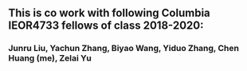 ## This is co work with following Columbia IEOR4733 fellows of class 2018-2020:

### Junru Liu, Yachun Zhang, Biyao Wang, Yiduo Zhang, Chen Huang (me), Zelai Yu
